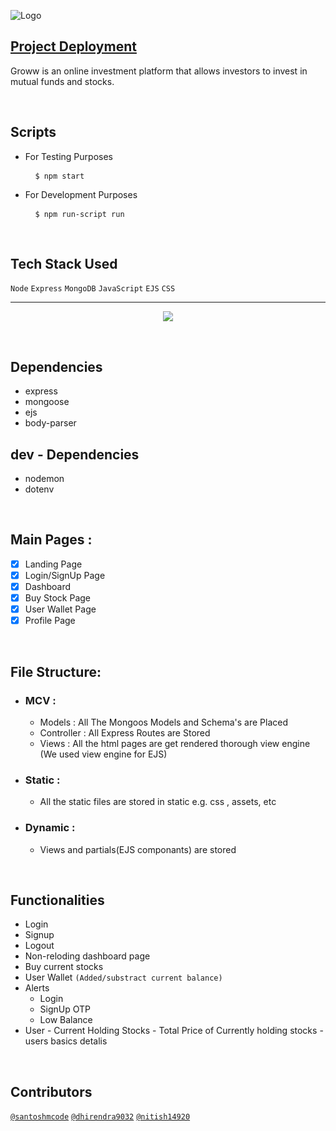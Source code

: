 ![Logo](https://growww-app.herokuapp.com/assets/logo-dark-groww.83f43714.svg)

## [Project Deployment](https://growww-app.herokuapp.com/)

Groww is an online investment platform that allows investors to invest in mutual funds and stocks.

<br>

## Scripts
- For Testing Purposes
  
  <pre> <code> $ npm start </code></pre>

- For Development Purposes
  
  <pre> <code> $ npm run-script run </code></pre>


<br>

## Tech Stack Used

`Node`
`Express`
`MongoDB`
`JavaScript`
`EJS`
`CSS`

<hr>
<p align="center">
  <img src="https://github.com/santoshmcode/groww-clone/blob/master/static/assets/Project%20workflow.svg">
</p>

<br>

## Dependencies
- express
- mongoose
- ejs
- body-parser

## dev - Dependencies
-  nodemon
-  dotenv

<br>

## Main Pages :

-   [x] Landing Page
-   [x] Login/SignUp Page
-   [x] Dashboard
-   [x] Buy Stock Page
-   [x] User Wallet Page
-   [x] Profile Page
  
<br>

## File Structure:

 - ### MCV :
   -  Models : All The Mongoos Models and Schema's are Placed
   -  Controller : All Express Routes are Stored
   -  Views : All the html pages are get rendered thorough view engine (We used view engine for EJS)
-  ### Static : 
   -  All the static files are stored in static e.g. css , assets, etc
-  ### Dynamic :
     - Views and  partials(EJS componants) are stored

<br>

## Functionalities
-   Login
-   Signup
-   Logout
-   Non-reloding dashboard page
-   Buy current stocks
-   User Wallet `(Added/substract current balance)`
 -   Alerts
        -   Login
        -   SignUp OTP
        -   Low Balance
-   User
        -   Current Holding Stocks
        -   Total Price of Currently holding stocks
        -   users basics detalis

<br>

## Contributors

   [`@santoshmcode`](https://www.github.com/santoshmcode)
   [`@dhirendra9032`](https://www.github.com/dhirendra9032)
   [`@nitish14920`](https://www.github.com/nitish14920)
